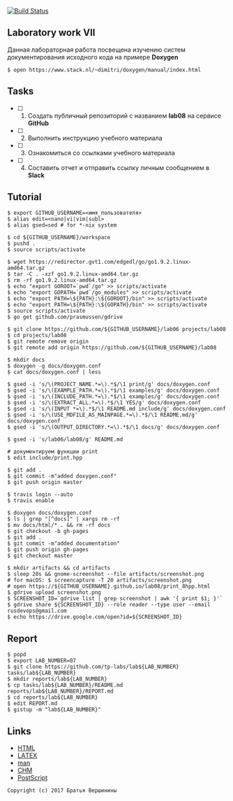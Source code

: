 [![Build Status](https://travis-ci.org/iu8tapilin/lab08.svg?branch=master)](https://travis-ci.org/iu8tapilin/lab08)



## Laboratory work VII

Данная лабораторная работа посвещена изучению систем документирования исходного кода на примере **Doxygen**

```ShellSession
$ open https://www.stack.nl/~dimitri/doxygen/manual/index.html
```

## Tasks

- [ ] 1. Создать публичный репозиторий с названием **lab08** на сервисе **GitHub**
- [ ] 2. Выполнить инструкцию учебного материала
- [ ] 3. Ознакомиться со ссылками учебного материала
- [ ] 4. Составить отчет и отправить ссылку личным сообщением в **Slack**

## Tutorial

```ShellSession
$ export GITHUB_USERNAME=<имя_пользователя>
$ alias edit=<nano|vi|vim|subl>
$ alias gsed=sed # for *-nix system
```

```ShellSession
$ cd ${GITHUB_USERNAME}/workspace
$ pushd .
$ source scripts/activate
```

```ShellSession
$ wget https://redirector.gvt1.com/edgedl/go/go1.9.2.linux-amd64.tar.gz
$ tar -C . -xzf go1.9.2.linux-amd64.tar.gz
$ rm -rf go1.9.2.linux-amd64.tar.gz
$ echo "export GOROOT=`pwd`/go" >> scripts/activate
$ echo "export GOPATH=`pwd`/go_modules" >> scripts/activate
$ echo "export PATH=\${PATH}:\${GOROOT}/bin" >> scripts/activate
$ echo "export PATH=\${PATH}:\${GOPATH}/bin" >> scripts/activate
$ source scripts/activate
$ go get github.com/prasmussen/gdrive
```

```ShellSession
$ git clone https://github.com/${GITHUB_USERNAME}/lab06 projects/lab08
$ cd projects/lab08
$ git remote remove origin
$ git remote add origin https://github.com/${GITHUB_USERNAME}/lab08
```

```ShellSession
$ mkdir docs
$ doxygen -g docs/doxygen.conf
$ cat docs/doxygen.conf | less
```

```ShellSession
$ gsed -i 's/\(PROJECT_NAME.*=\).*$/\1 print/g' docs/doxygen.conf
$ gsed -i 's/\(EXAMPLE_PATH.*=\).*$/\1 examples/g' docs/doxygen.conf
$ gsed -i 's/\(INCLUDE_PATH.*=\).*$/\1 examples/g' docs/doxygen.conf
$ gsed -i 's/\(EXTRACT_ALL.*=\).*$/\1 YES/g' docs/doxygen.conf
$ gsed -i 's/\(INPUT *=\).*$/\1 README.md include/g' docs/doxygen.conf
$ gsed -i 's/\(USE_MDFILE_AS_MAINPAGE.*=\).*$/\1 README.md/g' docs/doxygen.conf
$ gsed -i 's/\(OUTPUT_DIRECTORY.*=\).*$/\1 docs/g' docs/doxygen.conf
```

```ShellSession
$ gsed -i 's/lab06/lab08/g' README.md
```

```ShellSession
# документируем функции print 
$ edit include/print.hpp
```

```ShellSession
$ git add .
$ git commit -m"added doxygen.conf"
$ git push origin master
```

```ShellSession
$ travis login --auto
$ travis enable
```

```ShellSession
$ doxygen docs/doxygen.conf
$ ls | grep "[^docs]" | xargs rm -rf
$ mv docs/html/* . && rm -rf docs
$ git checkout -b gh-pages
$ git add .
$ git commit -m"added documentation"
$ git push origin gh-pages
$ git checkout master
```

```ShellSession
$ mkdir artifacts && cd artifacts
$ sleep 20s && gnome-screenshot --file artifacts/screenshot.png
# for macOS: $ screencapture -T 20 artifacts/screenshot.png
# open https://${GITHUB_USERNAME}.github.io/lab08/print_8hpp.html
$ gdrive upload screenshot.png
$ SCREENSHOT_ID=`gdrive list | grep screenshot | awk '{ print $1; }'`
$ gdrive share ${SCREENSHOT_ID} --role reader --type user --email rusdevops@gmail.com
$ echo https://drive.google.com/open?id=${SCREENSHOT_ID}
```

## Report

```ShellSession
$ popd
$ export LAB_NUMBER=07
$ git clone https://github.com/tp-labs/lab${LAB_NUMBER} tasks/lab${LAB_NUMBER}
$ mkdir reports/lab${LAB_NUMBER}
$ cp tasks/lab${LAB_NUMBER}/README.md reports/lab${LAB_NUMBER}/REPORT.md
$ cd reports/lab${LAB_NUMBER}
$ edit REPORT.md
$ gistup -m "lab${LAB_NUMBER}"
```

## Links

- [HTML](https://ru.wikipedia.org/wiki/HTML)
- [LAΤΕΧ](https://ru.wikipedia.org/wiki/LaTeX)
- [man](https://ru.wikipedia.org/wiki/Man_(%D0%BA%D0%BE%D0%BC%D0%B0%D0%BD%D0%B4%D0%B0_Unix))
- [CHM](https://ru.wikipedia.org/wiki/HTMLHelp)
- [PostScript](https://ru.wikipedia.org/wiki/PostScript)

```
Copyright (c) 2017 Братья Вершинины
```
